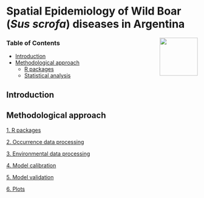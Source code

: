 # Spatial Epidemiology of Wild Boar (*Sus scrofa*) diseases in Argentina

<img src="https://user-images.githubusercontent.com/20196847/82152923-d78ba600-983a-11ea-9bfc-2a9115a029f5.jpg" height="100" width="100" img align="right">

### Table of Contents
-   [Introduction](#introduction)
-   [Methodological approach](#methodological-approach)
    -   [R packages](#r-packages)             
    -   [Statistical analysis](#statistical-analysis)    
    


Introduction
------------



    


Methodological approach
----------

[1. R packages](./R_packages/rpackages.Rmd)

[2. Occurrence data processing](./Occurrences/README.md)

[3. Environmental data processing](./Variables/README.md)

[4. Model calibration](./calibration/calibration.md)

[5. Model validation](./Validation/README.md)

[6. Plots](./plots)
